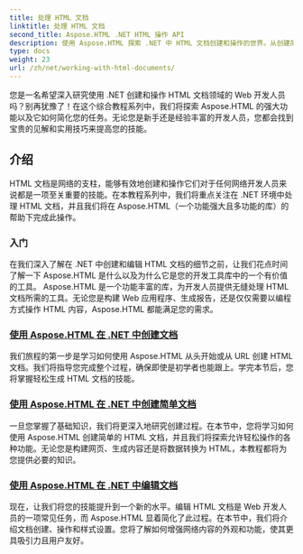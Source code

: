 ```yaml
---
title: 处理 HTML 文档
linktitle: 处理 HTML 文档
second_title: Aspose.HTML .NET HTML 操作 API
description: 使用 Aspose.HTML 探索 .NET 中 HTML 文档创建和操作的世界。从创建简单的文档到深入的编辑。
type: docs
weight: 23
url: /zh/net/working-with-html-documents/
---
```


您是一名希望深入研究使用 .NET 创建和操作 HTML 文档领域的 Web 开发人员吗？别再犹豫了！在这个综合教程系列中，我们将探索 Aspose.HTML 的强大功能以及它如何简化您的任务。无论您是新手还是经验丰富的开发人员，您都会找到宝贵的见解和实用技巧来提高您的技能。

## 介绍

HTML 文档是网络的支柱，能够有效地创建和操作它们对于任何网络开发人员来说都是一项至关重要的技能。在本教程系列中，我们将重点关注在 .NET 环境中处理 HTML 文档，并且我们将在 Aspose.HTML（一个功能强大且多功能的库）的帮助下完成此操作。

### 入门

在我们深入了解在 .NET 中创建和编辑 HTML 文档的细节之前，让我们花点时间了解一下 Aspose.HTML 是什么以及为什么它是您的开发工具库中的一个有价值的工具。 Aspose.HTML 是一个功能丰富的库，为开发人员提供无缝处理 HTML 文档所需的工具。无论您是构建 Web 应用程序、生成报告，还是仅仅需要以编程方式操作 HTML 内容，Aspose.HTML 都能满足您的需求。

### [使用 Aspose.HTML 在 .NET 中创建文档](./creating-a-document/)

我们旅程的第一步是学习如何使用 Aspose.HTML 从头开始或从 URL 创建 HTML 文档。我们将指导您完成整个过程，确保即使是初学者也能跟上。学完本节后，您将掌握轻松生成 HTML 文档的技能。

### [使用 Aspose.HTML 在 .NET 中创建简单文档](./creating-a-simple-document/)

一旦您掌握了基础知识，我们将更深入地研究创建过程。在本节中，您将学习如何使用 Aspose.HTML 创建简单的 HTML 文档，并且我们将探索允许轻松操作的各种功能。无论您是构建网页、生成内容还是将数据转换为 HTML，本教程都将为您提供必要的知识。

### [使用 Aspose.HTML 在 .NET 中编辑文档](./editing-a-document/)

现在，让我们将您的技能提升到一个新的水平。编辑 HTML 文档是 Web 开发人员的一项常见任务，而 Aspose.HTML 显着简化了此过程。在本节中，我们将介绍文档创建、操作和样式设置。您将了解如何增强网络内容的外观和功能，使其更具吸引力且用户友好。